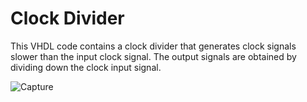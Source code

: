 # Clock Divider
This VHDL code contains a clock divider that generates clock signals slower than the input clock signal. The output signals are obtained by dividing down the clock input signal. 

![Capture](https://github.com/kiba6563/VHDL/assets/127403893/706f6c72-07b2-4ca2-97cb-d19edece59e6)
